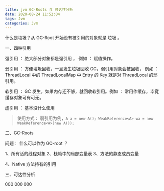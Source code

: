```yaml
---
title: jvm GC-Roots 与 可达性分析
date: 2020-08-24 11:52:04
tags: Jvm
categories: Jvm
---
```


什么是垃圾？从 GC-Root 开始没有被引用的对象就是 垃圾 。

一、四种引用

强引用 ： 绝大部分对象都是强引用 ， 例如 ： 赋值操作。

弱引用 ： 方便垃圾回收，一旦发生垃圾回收 GC，弱引用对象会被回收， 例如 ： ThreadLocal 中的 ThreadLocalMap 中 Entry 的 Key 就是对 ThreadLocal 的弱引用。

软引用 ： GC 发生，如果内存还不够，就回收软引用。例如 ： 常用作缓存，毕竟缓存对象可有可无。

虚引用 ： 基本没什么使用

>使用方式： 
弱引用为例，`A a = new A(); WeakReference<A> wa = new WeakReference<A>(new A());`


二、GC-Roots

问题： 什么可以作为 GC-root ？ 

1、所有活的线程对象
2、栈帧中的局部变量表
3、方法的静态成员变量

4、Native 方法持有的引用


三、可达性分析


000 000 000
